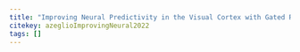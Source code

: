 ```yaml
---
title: "Improving Neural Predictivity in the Visual Cortex with Gated Recurrent Connections"
citekey: azeglioImprovingNeural2022
tags: []
---
```

